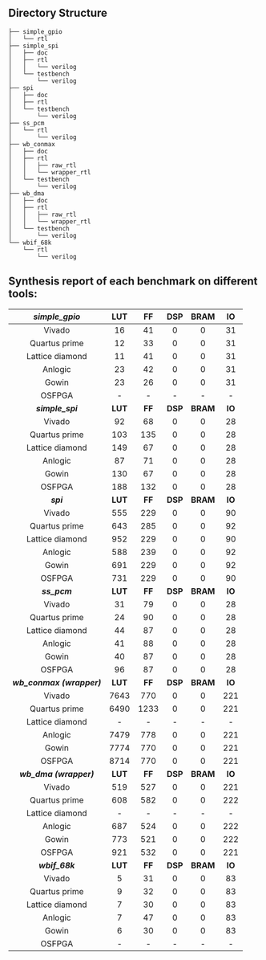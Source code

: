 ## Directory Structure

    ├── simple_gpio
    │   └── rtl
    ├── simple_spi
    │   ├── doc
    │   ├── rtl
    │   │   └── verilog
    │   └── testbench
    │       └── verilog
    ├── spi
    │   ├── doc
    │   ├── rtl
    │   └── testbench
    │       └── verilog
    ├── ss_pcm
    │   └── rtl
    │       └── verilog
    ├── wb_conmax
    │   ├── doc
    │   ├── rtl
    │   │   ├── raw_rtl
    │   │   └── wrapper_rtl
    │   └── testbench
    │       └── verilog
    ├── wb_dma
    │   ├── doc
    │   ├── rtl
    │   │   ├── raw_rtl
    │   │   └── wrapper_rtl
    │   └── testbench
    │       └── verilog
    └── wbif_68k
        └── rtl
            └── verilog


## Synthesis report of each benchmark on different tools:

|**_simple_gpio_**|**LUT**|**FF**|**DSP**|**BRAM**|**IO**|
|:---:|:---:|:---:|:---:|:---:|:---:|
|Vivado|16|41|0|0|31|
|Quartus prime|12|33|0|0|31|
|Lattice diamond|11|41|0|0|31|
|Anlogic|23|42|0|0|31|
|Gowin|23|26|0|0|31|
|OSFPGA|-|-|-|-|-|
|**_simple_spi_**|**LUT**|**FF**|**DSP**|**BRAM**|**IO**|
|Vivado|92|68|0|0|28|
|Quartus prime|103|135|0|0|28|
|Lattice diamond|149|67|0|0|28|
|Anlogic|87|71|0|0|28|
|Gowin|130|67|0|0|28|
|OSFPGA|188|132|0|0|28|
|**_spi_**|**LUT**|**FF**|**DSP**|**BRAM**|**IO**|
|Vivado|555|229|0|0|90|
|Quartus prime|643|285|0|0|92|
|Lattice diamond|952|229|0|0|90|
|Anlogic|588|239|0|0|92|
|Gowin|691|229|0|0|92|
|OSFPGA|731|229|0|0|90|
|**_ss_pcm_**|**LUT**|**FF**|**DSP**|**BRAM**|**IO**|
|Vivado|31|79|0|0|28|
|Quartus prime|24|90|0|0|28|
|Lattice diamond|44|87|0|0|28|
|Anlogic|41|88|0|0|28|
|Gowin|40|87|0|0|28|
|OSFPGA|96|87|0|0|28|
|**_wb_conmax (wrapper)_**|**LUT**|**FF**|**DSP**|**BRAM**|**IO**|
|Vivado|7643|770|0|0|221|
|Quartus prime|6490|1233|0|0|221|
|Lattice diamond|-|-|-|-|-|
|Anlogic|7479|778|0|0|221|
|Gowin|7774|770|0|0|221|
|OSFPGA|8714|770|0|0|221|
|**_wb_dma (wrapper)_**|**LUT**|**FF**|**DSP**|**BRAM**|**IO**|
|Vivado|519|527|0|0|221|
|Quartus prime|608|582|0|0|222|
|Lattice diamond|-|-|-|-|-|
|Anlogic|687|524|0|0|222|
|Gowin|773|521|0|0|222|
|OSFPGA|921|532|0|0|221|
|**_wbif_68k_**|**LUT**|**FF**|**DSP**|**BRAM**|**IO**|
|Vivado|5|31|0|0|83|
|Quartus prime|9|32|0|0|83|
|Lattice diamond|7|30|0|0|83|
|Anlogic|7|47|0|0|83|
|Gowin|6|30|0|0|83|
|OSFPGA|-|-|-|-|-|
